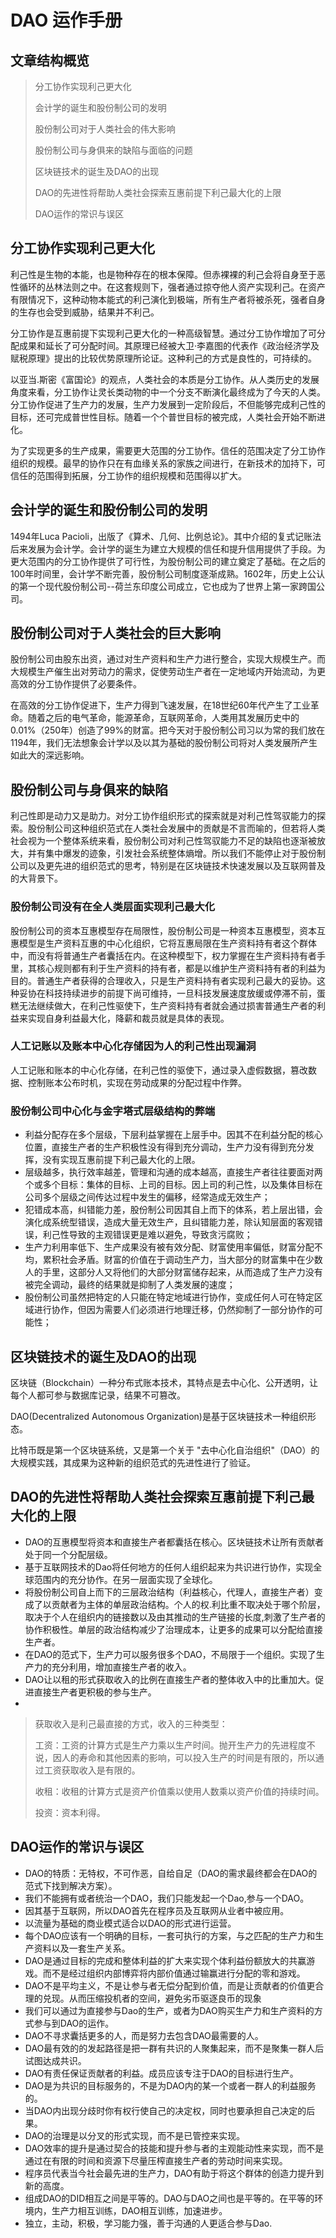# DAO 运作手册

## 文章结构概览
> 分工协作实现利己更大化
> 
> 会计学的诞生和股份制公司的发明
> 
> 股份制公司对于人类社会的伟大影响
> 
> 股份制公司与身俱来的缺陷与面临的问题
> 
> 区块链技术的诞生及DAO的出现
> 
> DAO的先进性将帮助人类社会探索互惠前提下利己最大化的上限
> 
> DAO运作的常识与误区

## 分工协作实现利己更大化

利己性是生物的本能，也是物种存在的根本保障。但赤裸裸的利己会将自身至于恶性循环的丛林法则之中。在这套规则下，强者通过掠夺他人资产实现利己。在资产有限情况下，这种动物本能式的利己演化到极端，所有生产者将被杀死，强者自身的生存也会受到威胁，结果并不利己。

分工协作是互惠前提下实现利己更大化的一种高级智慧。通过分工协作增加了可分配成果和延长了可分配时间。其原理已经被大卫·李嘉图的代表作《政治经济学及赋税原理》提出的比较优势原理所论证。这种利己的方式是良性的，可持续的。

以亚当.斯密《富国论》的观点，人类社会的本质是分工协作。从人类历史的发展角度来看，分工协作让灵长类动物的中一个分支不断演化最终成为了今天的人类。分工协作促进了生产力的发展，生产力发展到一定阶段后，不但能够完成利己性的目标，还可完成普世性目标。随着一个个普世目标的被完成，人类社会开始不断进化。

为了实现更多的生产成果，需要更大范围的分工协作。信任的范围决定了分工协作组织的规模。最早的协作只在有血缘关系的家族之间进行，在新技术的加持下，可信任的范围得到拓展，分工协作的组织规模和范围得以扩大。

## 会计学的诞生和股份制公司的发明

1494年Luca Pacioli，出版了《算术、几何、比例总论》。其中介绍的复式记账法后来发展为会计学。会计学的诞生为建立大规模的信任和提升信用提供了手段。为更大范围内的分工协作提供了可行性，为股份制公司的建立奠定了基础。在之后的100年时间里，会计学不断完善，股份制公司制度逐渐成熟。1602年，历史上公认的第一个现代股份制公司--荷兰东印度公司成立，它也成为了世界上第一家跨国公司。

## 股份制公司对于人类社会的巨大影响

股份制公司由股东出资，通过对生产资料和生产力进行整合，实现大规模生产。而大规模生产催生出对劳动力的需求，促使劳动生产者在一定地域内开始流动，为更高效的分工协作提供了必要条件。

在高效的分工协作促进下，生产力得到飞速发展，在18世纪60年代产生了工业革命。随着之后的电气革命，能源革命，互联网革命，人类用其发展历史中的0.01%（250年）创造了99%的财富。把今天对于股份制公司习以为常的我们放在1194年，我们无法想象会计学以及以其为基础的股份制公司将对人类发展所产生如此大的深远影响。

## 股份制公司与身俱来的缺陷
利己性即是动力又是助力。对分工协作组织形式的探索就是对利己性驾驭能力的探索。股份制公司这种组织范式在人类社会发展中的贡献是不言而喻的，但若将人类社会视为一个整体系统来看，股份制公司对利己性驾驭能力不足的缺陷也逐渐被放大，并有集中爆发的迹象，引发社会系统整体熵增。所以我们不能停止对于股份制公司以及更先进的组织范式的思考，特别是在区块链技术快速发展以及互联网普及的大背景下。

### 股份制公司没有在全人类层面实现利己最大化

股份制公司的资本互惠模型存在局限性，股份制公司是一种资本互惠模型，资本互惠模型是生产资料互惠的中心化组织，它将互惠局限在生产资料持有者这个群体中，而没有将普通生产者囊括在内。在这种模型下，权力掌握在生产资料持有者手里，其核心规则都有利于生产资料的持有者，都是以维护生产资料持有者的利益为目的。普通生产者获得的合理收入，只是生产资料持有者实现利己最大的妥协。这种妥协在科技持续进步的前提下尚可维持，一旦科技发展速度放缓或停滞不前，蛋糕无法继续做大，在利己性驱使下，生产资料持有者就会通过损害普通生产者的利益来实现自身利益最大化，降薪和裁员就是具体的表现。

### 人工记账以及账本中心化存储因为人的利己性出现漏洞

人工记账和账本的中心化存储，在利己性的驱使下，通过录入虚假数据，篡改数据、控制账本公布时机，实现在劳动成果的分配过程中作弊。
 
### 股份制公司中心化与金字塔式层级结构的弊端

- 利益分配存在多个层级，下层利益掌握在上层手中。因其不在利益分配的核心位置，直接生产者的生产积极性没有得到充分调动，生产力没有得到充分发挥，没有实现互惠前提下利己最大化的上限。
- 层级越多，执行效率越差，管理和沟通的成本越高，直接生产者往往要面对两个或多个目标：集体的目标、上司的目标。因上司的利己性，以及集体目标在公司多个层级之间传达过程中发生的偏移，经常造成无效生产；
- 犯错成本高，纠错能力差，股份制公司因其自上而下的体系，若上层出错，会演化成系统型错误，造成大量无效生产，且纠错能力差，除认知层面的客观错误，利己性导致的主观错误更是难以避免，导致贪污腐败；
- 生产力利用率低下、生产成果没有被有效分配、财富使用率偏低，财富分配不均，累积社会矛盾。财富的价值在于调动生产力，当大部分的财富集中在少数人的手里，这部分人又将他们的大部分财富储存起来，从而造成了生产力没有被完全调动，最终的结果就是抑制了人类发展的速度；
- 股份制公司虽然把特定的人只能在特定地域进行协作，变成任何人可在特定区域进行协作，但因为需要人们必须进行地理迁移，仍然抑制了一部分协作的可能性；

## 区块链技术的诞生及DAO的出现

区块链（Blockchain）一种分布式账本技术，其特点是去中心化、公开透明，让每个人都可参与数据库记录，结果不可篡改。

DAO(Decentralized Autonomous Organization)是基于区块链技术一种组织形态。

比特币既是第一个区块链系统，又是第一个关于 "去中心化自治组织"（DAO）的大规模实践，其成果为这种新的组织范式的先进性进行了验证。


## DAO的先进性将帮助人类社会探索互惠前提下利己最大化的上限

- DAO的互惠模型将资本和直接生产者都囊括在核心。区块链技术让所有贡献者处于同一个分配层级。
- 基于互联网技术的Dao将任何地方的任何人组织起来为共识进行协作，实现全球范围内的充分协作。在另一层面实现了全球化。
- 将股份制公司自上而下的三层政治结构（利益核心，代理人，直接生产者）变成了以贡献者为主体的单层政治结构。个人的权.利比重不取决处于哪个阶层，取决于个人在组织内的链接数以及由其推动的生产链接的长度,刺激了生产者的协作积极性。单层的政治结构减少了治理成本，让更多的成果可以分配给直接生产者。
- 在DAO的范式下，生产力可以服务很多个DAO，不局限于一个组织。实现了生产力的充分利用，增加直接生产者的收入。
- DAO让以租的形式获取收入的比例在直接生产者的整体收入中的比重加大。促进直接生产者更积极的参与生产。
- 
>   获取收入是利己最直接的方式，收入的三种类型：
> 
> 工资：工资的计算方式是生产力乘以生产时间。抛开生产力的先进程度不说，因人的寿命和其他因素的影响，可以投入生产的时间是有限的，所以通过工资获取收入是有限的。
> 
> 收租：收租的计算方式是资产价值乘以使用人数乘以资产价值的持续时间。
> 
> 投资：资本利得。
> 


## DAO运作的常识与误区

- DAO的特质：无特权，不可作恶，自给自足（DAO的需求最终都会在DAO的范式下找到解决方案）。
- 我们不能拥有或者统治一个DAO，我们只能发起一个Dao,参与一个DAO。
- 因其基于互联网，所以DAO首先在程序员及互联网从业者中被应用。
- 以流量为基础的商业模式适合以DAO的形式进行运营。
- 每个DAO应该有一个明确的目标，一套可执行的方案，与之匹配的生产力和生产资料以及一套生产关系。
- DAO是通过目标的完成和整体利益的扩大来实现个体利益份额放大的共赢游戏。而不是经过组织内部博弈将内部价值通过输赢进行分配的零和游戏。
- DAO不是平均主义，不是让参与者无偿分配到价值，而是让贡献者的价值更合理的兑现。从而压缩投机者的空间，避免劣币驱逐良币的现象
- 我们可以通过为直接参与Dao的生产，或者为DAO购买生产力和生产资料的方式参与到DAO的运作。
- DAO不寻求囊括更多的人，而是努力去包含DAO最需要的人。
- DAO最有效的的发起路径是把一群有共识的人聚集起来，而不是聚集一群人后试图达成共识。
- DAO有责任保证贡献者的利益。成员应该专注于DAO的目标进行生产。
- DAO是为共识的目标服务的，不是为DAO内的某一个或者一群人的利益服务的。
- 当DAO内出现分歧时你有权行使自己的决定权，同时也要承担自己决定的后果。
- DAO的治理是以分叉的形式实现，而不是已管控来实现。
- DAO效率的提升是通过契合的技能和提升参与者的主观能动性来实现，而不是通过在有限的时间和资源下尽量压榨直接生产者的劳动时间来实现。
- 程序员代表当今社会最先进的生产力，DAO有助于将这个群体的创造力提升到新的高度。
- 组成DAO的DID相互之间是平等的。DAO与DAO之间也是平等的。在平等的环境内，生产力相互训练，DAO相互训练，加速进步。
- 独立，主动，积极，学习能力强，善于沟通的人更适合参与Dao.

